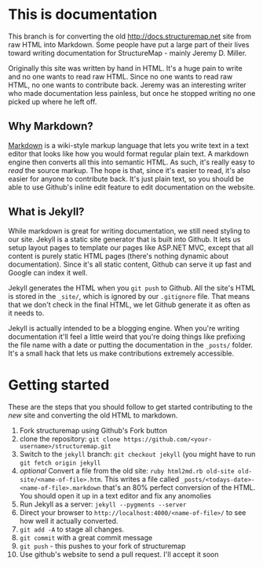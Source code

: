 This is documentation
=====================

This branch is for converting the old <http://docs.structuremap.net> site from raw HTML into Markdown. Some 
people have put a large part of their lives toward writing documentation for StructureMap - mainly Jeremy
D. Miller.

Originally this site was written by hand in HTML. It's a huge pain to write and no one wants to read raw
HTML. Since no one wants to read raw HTML, no one wants to contribute back. Jeremy was an interesting 
writer who made documentation less painless, but once he stopped writing no one picked up where he left off.

Why Markdown?
-------------

[Markdown][1] is a wiki-style markup language that lets you write text in a text editor that looks like how
you would format regular plain text. A markdown engine then converts all this into semantic HTML. As such,
it's really easy to *read* the source markup. The hope is that, since it's easier to read, it's also easier
for anyone to contribute back. It's just plain text, so you should be able to use Github's inline edit
feature to edit documentation on the website.

What is Jekyll?
---------------

While markdown is great for writing documentation, we still need styling to our site. Jekyll is a static site
generator that is built into Github. It lets us setup layout pages to template our pages like ASP.NET MVC, 
except that all content is purely static HTML pages (there's nothing dynamic about documentation). Since it's
all static content, Github can serve it up fast and Google can index it well. 

Jekyll generates the HTML when you `git push` to Github. All the site's HTML is stored in the `_site/`, which
is ignored by our `.gitignore` file. That means that we don't check in the final HTML, we let Github generate
it as often as it needs to.

Jekyll is actually intended to be a blogging engine. When you're writing documentation it'll feel a little 
weird that you're doing things like prefixing the file name with a date or putting the documentation in the 
`_posts/` folder. It's a small hack that lets us make contributions extremely accessible.

Getting started
===============

These are the steps that you should follow to get started contributing to the *new* site and
converting the old HTML to markdown.

1. Fork structuremap using Github's Fork button
1. clone the repository: `git clone https://github.com/<your-username>/structuremap.git`
1. Switch to the `jekyll` branch: `git checkout jekyll` (you might have to run `git fetch origin jekyll`
2. *optional* Convert a file from the old site: `ruby html2md.rb old-site old-site/<name-of-file>.htm`. This
	writes a file called `_posts/<todays-date>-<name-of-file>.markdown` that's an 80% perfect conversion of
	the HTML. You should open it up in a text editor and fix any anomolies
3. Run Jekyll as a server: `jekyll --pygments --server`
4. Direct your browser to `http://localhost:4000/<name-of-file>/` to see how well it actually converted.
5. `git add -A` to stage all changes.
6. `git commit` with a great commit message
7. `git push` - this pushes to your fork of structuremap
8. Use github's website to send a pull request. I'll accept it soon


 [1]: http://daringfireball.net/projects/markdown/syntax
